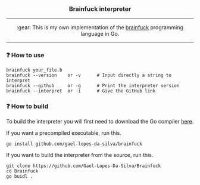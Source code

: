 <h3 align="center">
    Brainfuck interpreter
</h3>

---

<p align="center">
    :gear: This is my own implementation of the <a href="https://en.wikipedia.org/wiki/Brainfuck">brainfuck</a> programming language in Go.
</p>

---

### :question: How to use
~~~console
brainfuck your_file.b
brainfuck --version    or -v      # Input directly a string to interpret
brainfuck --github     or -g      # Print the interpreter version
brainfuck --interpret  or -i      # Give the GitHub link
~~~

### :question: How to build
To build the interpreter you will first need to download the Go compiler [here](https://go.dev/dl/).

If you want a precompiled executable, run this.
~~~console
go install github.com/gael-lopes-da-silva/brainfuck
~~~

If you want to build the interpreter from the source, run this.
~~~console
git clone https://github.com/Gael-Lopes-Da-Silva/Brainfuck
cd Brainfuck
go buidl .
~~~

